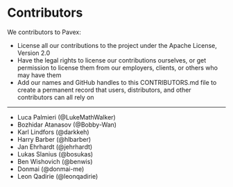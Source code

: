# Contributors

We contributors to Pavex:

- License all our contributions to the project under the Apache License, Version 2.0
- Have the legal rights to license our contributions ourselves, or get permission to license them from our employers, clients, or others who may have them
- Add our names and GitHub handles to this CONTRIBUTORS.md file to create a permanent record that users, distributors, and other contributors can all rely on

---

- Luca Palmieri (@LukeMathWalker)
- Bozhidar Atanasov (@Bobby-Wan)
- Karl Lindfors (@darkkeh)
- Harry Barber (@hlbarber)
- Jan Ehrhardt (@jehrhardt)
- Lukas Slanius (@bosukas)
- Ben Wishovich (@benwis)
- Donmai (@donmai-me)
- Leon Qadirie (@leonqadirie)
